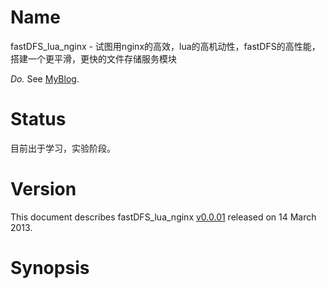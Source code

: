Name
====

fastDFS_lua_nginx - 试图用nginx的高效，lua的高机动性，fastDFS的高性能，搭建一个更平滑，更快的文件存储服务模块

*Do.* See [MyBlog](http://k-49.com/tag/fdfs_lua_ngx).

Status
======

目前出于学习，实验阶段。

Version
=======

This document describes fastDFS_lua_nginx [v0.0.01](https://github.com/idevz/fastDFS-lua-nginx-module) released on 14 March 2013.

Synopsis
========



